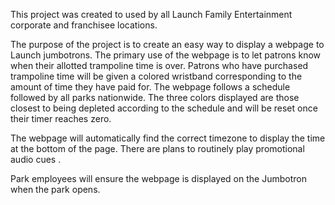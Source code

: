 This project was created to used by all Launch Family Entertainment corporate and franchisee locations.

The purpose of the project is to create an easy way to display a webpage to Launch jumbotrons. The primary use of the webpage is to let patrons know when their allotted trampoline time is over. Patrons who have purchased trampoline time will be given a colored wristband corresponding to the amount of time they have paid for. The webpage follows a schedule followed by all parks nationwide. The three colors displayed are those closest to being depleted according to the schedule and will be reset once their timer reaches zero.

The webpage will automatically find the correct timezone to display the time at the bottom of the page. There are plans to routinely play promotional audio cues .

Park employees will ensure the webpage is displayed on the Jumbotron when the park opens.